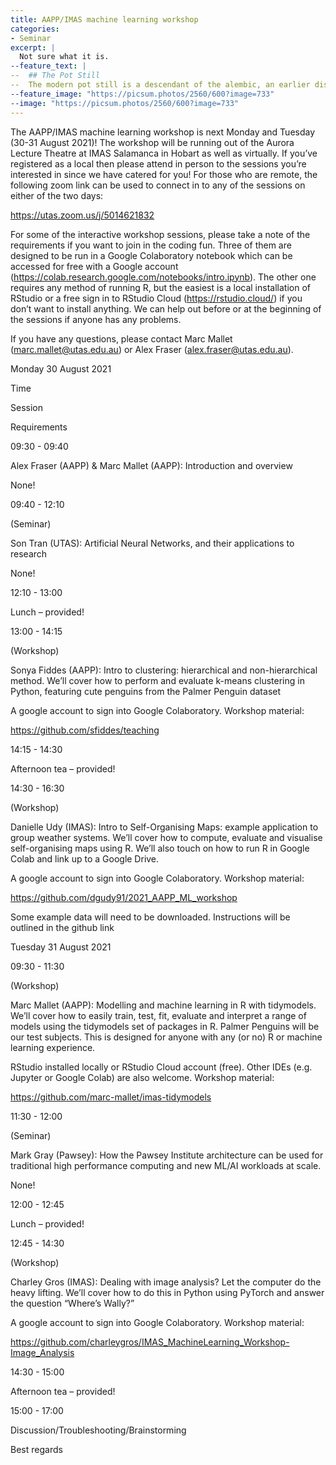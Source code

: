 ```yaml
---
title: AAPP/IMAS machine learning workshop
categories:
- Seminar
excerpt: |
  Not sure what it is.
--feature_text: |
--  ## The Pot Still
--  The modern pot still is a descendant of the alembic, an earlier distillation device
--feature_image: "https://picsum.photos/2560/600?image=733"
--image: "https://picsum.photos/2560/600?image=733"
---
```


The AAPP/IMAS machine learning workshop is next Monday and Tuesday (30-31 August 2021)! The workshop will be running out of the Aurora Lecture Theatre at IMAS Salamanca in Hobart as well as virtually. If you’ve registered as a local then please attend in person to the sessions you’re interested in since we have catered for you! For those who are remote, the following zoom link can be used to connect in to any of the sessions on either of the two days:

https://utas.zoom.us/j/5014621832

 For some of the interactive workshop sessions, please take a note of the requirements if you want to join in the coding fun. Three of them are designed to be run in a Google Colaboratory notebook which can be accessed for free with a Google account (https://colab.research.google.com/notebooks/intro.ipynb). The other one requires any method of running R, but the easiest is a local installation of RStudio or a free sign in to RStudio Cloud (https://rstudio.cloud/) if you don’t want to install anything. We can help out before or at the beginning of the sessions if anyone has any problems.

 

If you have any questions, please contact Marc Mallet (marc.mallet@utas.edu.au) or Alex Fraser (alex.fraser@utas.edu.au).

 

Monday 30 August 2021

Time

Session

Requirements

09:30 - 09:40

Alex Fraser (AAPP) & Marc Mallet (AAPP): Introduction and overview

None!

09:40 - 12:10

(Seminar)

Son Tran (UTAS): Artificial Neural Networks, and their applications to research

None!

12:10 - 13:00

Lunch – provided!

13:00 - 14:15

(Workshop)

Sonya Fiddes (AAPP): Intro to clustering: hierarchical and non-hierarchical method. We’ll cover how to perform and evaluate k-means clustering in Python, featuring cute penguins from the Palmer Penguin dataset

A google account to sign into Google Colaboratory. Workshop material:

https://github.com/sfiddes/teaching

14:15 - 14:30

Afternoon tea – provided!

14:30 - 16:30

(Workshop)

Danielle Udy (IMAS): Intro to Self-Organising Maps: example application to group weather systems. We’ll cover how to compute, evaluate and visualise self-organising maps using R. We’ll also touch on how to run R in Google Colab and link up to a Google Drive.

A google account to sign into Google Colaboratory. Workshop material:

https://github.com/dgudy91/2021_AAPP_ML_workshop

Some example data will need to be downloaded. Instructions will be outlined in the github link

Tuesday 31 August 2021

09:30 - 11:30

(Workshop)

Marc Mallet (AAPP): Modelling and machine learning in R with tidymodels. We’ll cover how to easily train, test, fit, evaluate and interpret a range of models using the tidymodels set of packages in R. Palmer Penguins will be our test subjects. This is designed for anyone with any (or no) R or machine learning experience.

RStudio installed locally or RStudio Cloud account (free). Other IDEs (e.g. Jupyter or Google Colab) are also welcome. Workshop material:

https://github.com/marc-mallet/imas-tidymodels

11:30 - 12:00

(Seminar)

Mark Gray (Pawsey): How the Pawsey Institute architecture can be used for traditional high performance computing and new ML/AI workloads at scale.

None!

12:00 - 12:45

Lunch – provided!

12:45 - 14:30

(Workshop)

Charley Gros (IMAS): Dealing with image analysis? Let the computer do the heavy lifting. We’ll cover how to do this in Python using PyTorch and answer the question “Where’s Wally?”

A google account to sign into Google Colaboratory. Workshop material:

https://github.com/charleygros/IMAS_MachineLearning_Workshop-Image_Analysis

14:30 - 15:00

Afternoon tea – provided!

15:00 - 17:00

Discussion/Troubleshooting/Brainstorming

 

Best regards